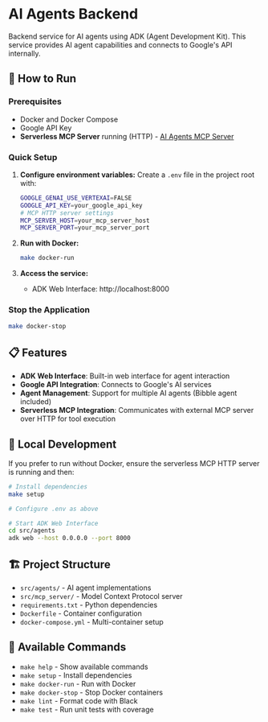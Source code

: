 # AI Agents Backend

Backend service for AI agents using ADK (Agent Development Kit). This service provides AI agent capabilities and connects to Google's API internally.

## 🚀 How to Run

### Prerequisites
- Docker and Docker Compose
- Google API Key
- **Serverless MCP Server** running (HTTP) - [AI Agents MCP Server](http://github.com/ailtonacr/ai-agents-mcp-server)

### Quick Setup

1. **Configure environment variables:**
   Create a `.env` file in the project root with:
   ```bash
   GOOGLE_GENAI_USE_VERTEXAI=FALSE
   GOOGLE_API_KEY=your_google_api_key
   # MCP HTTP server settings
   MCP_SERVER_HOST=your_mcp_server_host
   MCP_SERVER_PORT=your_mcp_server_port
   ```

2. **Run with Docker:**
   ```bash
   make docker-run
   ```

3. **Access the service:**
   - ADK Web Interface: http://localhost:8000

### Stop the Application
```bash
make docker-stop
```

## 📋 Features

- **ADK Web Interface**: Built-in web interface for agent interaction
- **Google API Integration**: Connects to Google's AI services
- **Agent Management**: Support for multiple AI agents (Bibble agent included)
- **Serverless MCP Integration**: Communicates with external MCP server over HTTP for tool execution

## 🔧 Local Development

If you prefer to run without Docker, ensure the serverless MCP HTTP server is running and then:

```bash
# Install dependencies
make setup

# Configure .env as above

# Start ADK Web Interface
cd src/agents
adk web --host 0.0.0.0 --port 8000
```

## 🏗️ Project Structure

- `src/agents/` - AI agent implementations
- `src/mcp_server/` - Model Context Protocol server
- `requirements.txt` - Python dependencies
- `Dockerfile` - Container configuration
- `docker-compose.yml` - Multi-container setup

## 📝 Available Commands

- `make help` - Show available commands
- `make setup` - Install dependencies
- `make docker-run` - Run with Docker
- `make docker-stop` - Stop Docker containers
- `make lint` - Format code with Black
- `make test` - Run unit tests with coverage
